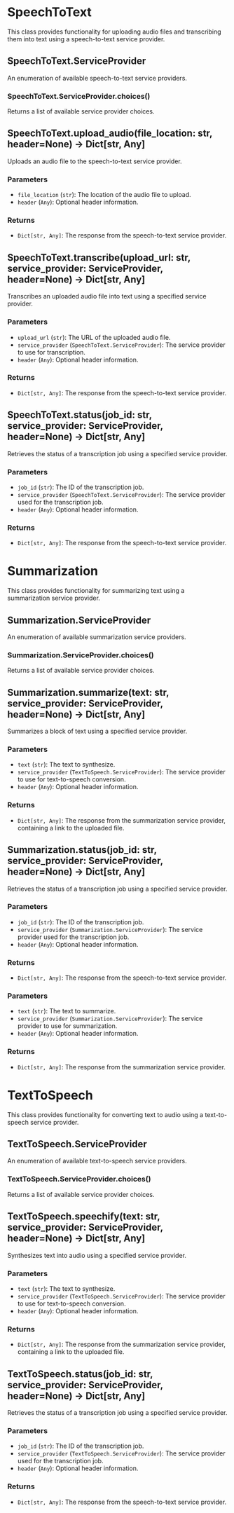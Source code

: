 # SpeechToText

This class provides functionality for uploading audio files and transcribing them into text using a speech-to-text service provider.

## SpeechToText.ServiceProvider

An enumeration of available speech-to-text service providers.

### SpeechToText.ServiceProvider.choices()

Returns a list of available service provider choices.

## SpeechToText.upload_audio(file_location: str, header=None) -> Dict[str, Any]

Uploads an audio file to the speech-to-text service provider.

### Parameters

- `file_location` (`str`): The location of the audio file to upload.
- `header` (`Any`): Optional header information.

### Returns

- `Dict[str, Any]`: The response from the speech-to-text service provider.

## SpeechToText.transcribe(upload_url: str, service_provider: ServiceProvider, header=None) -> Dict[str, Any]

Transcribes an uploaded audio file into text using a specified service provider.

### Parameters

- `upload_url` (`str`): The URL of the uploaded audio file.
- `service_provider` (`SpeechToText.ServiceProvider`): The service provider to use for transcription.
- `header` (`Any`): Optional header information.

### Returns

- `Dict[str, Any]`: The response from the speech-to-text service provider.

## SpeechToText.status(job_id: str, service_provider: ServiceProvider, header=None) -> Dict[str, Any]

Retrieves the status of a transcription job using a specified service provider.

### Parameters

- `job_id` (`str`): The ID of the transcription job.
- `service_provider` (`SpeechToText.ServiceProvider`): The service provider used for the transcription job.
- `header` (`Any`): Optional header information.

### Returns

- `Dict[str, Any]`: The response from the speech-to-text service provider.


# Summarization

This class provides functionality for summarizing text using a summarization service provider.

## Summarization.ServiceProvider

An enumeration of available summarization service providers.

### Summarization.ServiceProvider.choices()

Returns a list of available service provider choices.

## Summarization.summarize(text: str, service_provider: ServiceProvider, header=None) -> Dict[str, Any]

Summarizes a block of text using a specified service provider.

### Parameters

- `text` (`str`): The text to synthesize.
- `service_provider` (`TextToSpeech.ServiceProvider`): The service provider to use for text-to-speech conversion.
- `header` (`Any`): Optional header information.

### Returns

- `Dict[str, Any]`: The response from the summarization service provider, containing a link to the uploaded file.


## Summarization.status(job_id: str, service_provider: ServiceProvider, header=None) -> Dict[str, Any]

Retrieves the status of a transcription job using a specified service provider.

### Parameters

- `job_id` (`str`): The ID of the transcription job.
- `service_provider` (`Summarization.ServiceProvider`): The service provider used for the transcription job.
- `header` (`Any`): Optional header information.

### Returns

- `Dict[str, Any]`: The response from the speech-to-text service provider.

### Parameters

- `text` (`str`): The text to summarize.
- `service_provider` (`Summarization.ServiceProvider`): The service provider to use for summarization.
- `header` (`Any`): Optional header information.

### Returns

- `Dict[str, Any]`: The response from the summarization service provider.


# TextToSpeech

This class provides functionality for converting text to audio using a text-to-speech service provider.

## TextToSpeech.ServiceProvider

An enumeration of available text-to-speech service providers.

### TextToSpeech.ServiceProvider.choices()

Returns a list of available service provider choices.

## TextToSpeech.speechify(text: str, service_provider: ServiceProvider, header=None) -> Dict[str, Any]

Synthesizes text into audio using a specified service provider.

### Parameters

- `text` (`str`): The text to synthesize.
- `service_provider` (`TextToSpeech.ServiceProvider`): The service provider to use for text-to-speech conversion.
- `header` (`Any`): Optional header information.

### Returns

- `Dict[str, Any]`: The response from the summarization service provider, containing a link to the uploaded file.

## TextToSpeech.status(job_id: str, service_provider: ServiceProvider, header=None) -> Dict[str, Any]

Retrieves the status of a transcription job using a specified service provider.

### Parameters

- `job_id` (`str`): The ID of the transcription job.
- `service_provider` (`TextToSpeech.ServiceProvider`): The service provider used for the transcription job.
- `header` (`Any`): Optional header information.

### Returns

- `Dict[str, Any]`: The response from the speech-to-text service provider.

